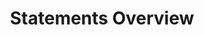 ---
expanded: Statements
layout: docu
redirect_from:
- docs/archive/0.7.1/sql/statements/overview
- docs/archive/0.7.1/sql/statements
selected: Statements-Overview
title: Statements Overview
---